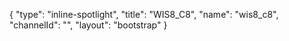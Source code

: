 {
    "type": "inline-spotlight",
    "title": "WIS8_C8",
    "name": "wis8_c8",
    "channelId": "",
    "layout": "bootstrap"
}